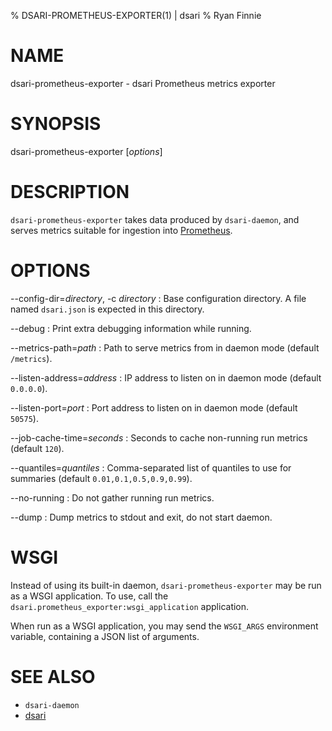% DSARI-PROMETHEUS-EXPORTER(1) | dsari
% Ryan Finnie
# NAME

dsari-prometheus-exporter - dsari Prometheus metrics exporter

# SYNOPSIS

dsari-prometheus-exporter [*options*]

# DESCRIPTION

`dsari-prometheus-exporter` takes data produced by `dsari-daemon`, and serves metrics suitable for ingestion into [Prometheus](https://prometheus.io/).

# OPTIONS

--config-dir=*directory*, -c *directory*
:   Base configuration directory.
    A file named `dsari.json` is expected in this directory.

--debug
:   Print extra debugging information while running.

--metrics-path=*path*
:   Path to serve metrics from in daemon mode (default `/metrics`).

--listen-address=*address*
:   IP address to listen on in daemon mode (default `0.0.0.0`).

--listen-port=*port*
:   Port address to listen on in daemon mode (default `50575`).

--job-cache-time=*seconds*
:   Seconds to cache non-running run metrics (default `120`).

--quantiles=*quantiles*
:   Comma-separated list of quantiles to use for summaries (default `0.01,0.1,0.5,0.9,0.99`).

--no-running
:   Do not gather running run metrics.

--dump
:   Dump metrics to stdout and exit, do not start daemon.

# WSGI

Instead of using its built-in daemon, `dsari-prometheus-exporter` may be run as a WSGI application.
To use, call the `dsari.prometheus_exporter:wsgi_application` application.

When run as a WSGI application, you may send the `WSGI_ARGS` environment variable, containing a JSON list of arguments.

# SEE ALSO

* `dsari-daemon`
* [dsari](https://github.com/rfinnie/dsari)

